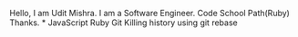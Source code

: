 Hello, I am Udit Mishra.
I am a Software Engineer.
Code School Path(Ruby)
Thanks.
*
JavaScript
Ruby
Git
Killing history using git rebase

